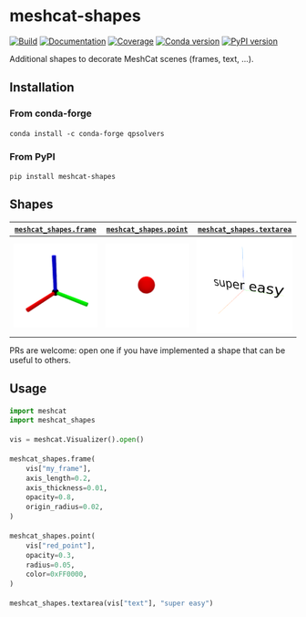 # meshcat-shapes

[![Build](https://img.shields.io/github/actions/workflow/status/stephane-caron/meshcat-shapes/build.yml?branch=main)](https://github.com/stephane-caron/meshcat-shapes/actions)
[![Documentation](https://img.shields.io/github/actions/workflow/status/stephane-caron/meshcat-shapes/docs.yml?branch=main&label=docs)](https://stephane-caron.github.io/meshcat-shapes/)
[![Coverage](https://coveralls.io/repos/github/stephane-caron/meshcat-shapes/badge.svg?branch=main)](https://coveralls.io/github/stephane-caron/meshcat-shapes?branch=main)
[![Conda version](https://img.shields.io/conda/vn/conda-forge/meshcat-shapes.svg)](https://anaconda.org/conda-forge/meshcat-shapes)
[![PyPI version](https://img.shields.io/pypi/v/meshcat-shapes)](https://pypi.org/project/meshcat-shapes/)

Additional shapes to decorate MeshCat scenes (frames, text, ...).

## Installation

### From conda-forge

```console
conda install -c conda-forge qpsolvers
```

### From PyPI

```console
pip install meshcat-shapes
```

## Shapes

| [``meshcat_shapes.frame``](https://stephane-caron.github.io/meshcat-shapes/shapes.html#module-meshcat_shapes.frame) | [``meshcat_shapes.point``](https://stephane-caron.github.io/meshcat-shapes/shapes.html#module-meshcat_shapes.point) | [``meshcat_shapes.textarea``](https://stephane-caron.github.io/meshcat-shapes/shapes.html#module-meshcat_shapes.textarea) |
|--------------------------|--------------------------|-----------------------------|
| <a href="https://stephane-caron.github.io/meshcat-shapes/shapes.html#module-meshcat_shapes.frame"><img src="https://github.com/stephane-caron/meshcat-shapes/raw/main/gallery/frame.png" width="250"></a> | <a href="https://stephane-caron.github.io/meshcat-shapes/shapes.html#module-meshcat_shapes.point"><img src="https://github.com/stephane-caron/meshcat-shapes/raw/main/gallery/point.png" width="250"></a> | <a href="https://stephane-caron.github.io/meshcat-shapes/shapes.html#module-meshcat_shapes.textarea"><img src="https://github.com/stephane-caron/meshcat-shapes/raw/main/gallery/textarea.png" width="250"></a> |

PRs are welcome: open one if you have implemented a shape that can be useful to others.

## Usage

```python
import meshcat
import meshcat_shapes

vis = meshcat.Visualizer().open()

meshcat_shapes.frame(
    vis["my_frame"],
    axis_length=0.2,
    axis_thickness=0.01,
    opacity=0.8,
    origin_radius=0.02,
)

meshcat_shapes.point(
    vis["red_point"],
    opacity=0.3,
    radius=0.05,
    color=0xFF0000,
)

meshcat_shapes.textarea(vis["text"], "super easy")
```
